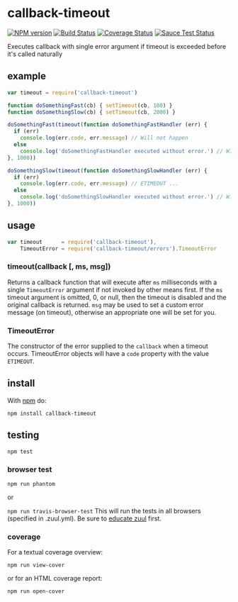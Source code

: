callback-timeout
================

[![NPM version](https://badge.fury.io/js/callback-timeout.png)](http://badge.fury.io/js/callback-timeout)
[![Build Status](https://travis-ci.org/jasonpincin/callback-timeout.svg?branch=master)](https://travis-ci.org/jasonpincin/callback-timeout)
[![Coverage Status](https://coveralls.io/repos/jasonpincin/callback-timeout/badge.png?branch=master)](https://coveralls.io/r/jasonpincin/callback-timeout?branch=master)
[![Sauce Test Status](https://saucelabs.com/browser-matrix/jp-callback-timeout.svg)](https://saucelabs.com/u/jp-callback-timeout)

Executes callback with single error argument if timeout is exceeded before it's called naturally

## example

``` js
var timeout = require('callback-timeout')

function doSomethingFast(cb) { setTimeout(cb, 100) }
function doSomethingSlow(cb) { setTimeout(cb, 2000) }

doSomethingFast(timeout(function doSomethingFastHandler (err) {
  if (err)
    console.log(err.code, err.message) // Will not happen
  else
    console.log('doSomethingFastHandler executed without error.') // Will happen
}, 1000))

doSomethingSlow(timeout(function doSomethingSlowHandler (err) {
  if (err)
    console.log(err.code, err.message) // ETIMEOUT ... 
  else
    console.log('doSomethingSlowHandler executed without error.') // Will not happen
}, 1000))
```


## usage

``` js
var timeout      = require('callback-timeout'),
    TimeoutError = require('callback-timeout/errors').TimeoutError
```

### timeout(callback [, ms, msg])

Returns a callback function that will execute after `ms` milliseconds with a single `TimeoutError` argument if not invoked by other means first. If the `ms` timeout argument is omitted, 0, or null, then the timeout is disabled and the original callback is returned. `msg` may be used to set a custom error message (on timeout), otherwise an appropriate one will be set for you.

### TimeoutError

The constructor of the error supplied to the `callback` when a timeout occurs.
TimeoutError objects will have a `code` property with the value `ETIMEOUT`.

## install

With [npm](https://npmjs.org) do:

```
npm install callback-timeout
```

## testing

`npm test`

### browser test

`npm run phantom`

or 

`npm run travis-browser-test`
This will run the tests in all browsers (specified in .zuul.yml). Be sure to [educate zuul](https://github.com/defunctzombie/zuul/wiki/cloud-testing#2-educate-zuul) first.

### coverage

For a textual coverage overview:

`npm run view-cover`

or for an HTML coverage report:

`npm run open-cover`

